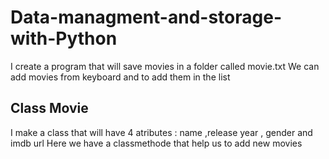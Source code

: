 # Data-managment-and-storage-with-Python
I create a program that will save movies in a folder called movie.txt 
We can add movies from keyboard and to add them in the list 

## Class Movie
I make a class that will have 4 atributes : name ,release year , gender and imdb url
Here we have a classmethode that help us to add new movies  
